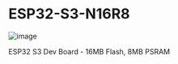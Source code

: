 # ESP32-S3-N16R8

![image](https://github.com/microrobotics/ESP32-S3-N16R8/assets/4562957/6290c104-1c5f-415a-a5e2-3ebd01c94e01)


ESP32 S3 Dev Board - 16MB Flash, 8MB PSRAM
